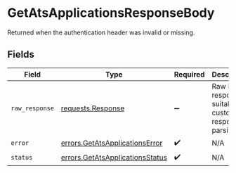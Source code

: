 # GetAtsApplicationsResponseBody

Returned when the authentication header was invalid or missing.


## Fields

| Field                                                                                 | Type                                                                                  | Required                                                                              | Description                                                                           |
| ------------------------------------------------------------------------------------- | ------------------------------------------------------------------------------------- | ------------------------------------------------------------------------------------- | ------------------------------------------------------------------------------------- |
| `raw_response`                                                                        | [requests.Response](https://requests.readthedocs.io/en/latest/api/#requests.Response) | :heavy_minus_sign:                                                                    | Raw HTTP response; suitable for custom response parsing                               |
| `error`                                                                               | [errors.GetAtsApplicationsError](../../models/errors/getatsapplicationserror.md)      | :heavy_check_mark:                                                                    | N/A                                                                                   |
| `status`                                                                              | [errors.GetAtsApplicationsStatus](../../models/errors/getatsapplicationsstatus.md)    | :heavy_check_mark:                                                                    | N/A                                                                                   |